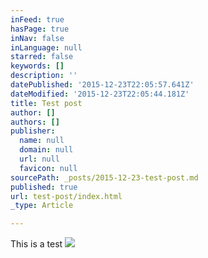 ```yaml
---
inFeed: true
hasPage: true
inNav: false
inLanguage: null
starred: false
keywords: []
description: ''
datePublished: '2015-12-23T22:05:57.641Z'
dateModified: '2015-12-23T22:05:44.181Z'
title: Test post
author: []
authors: []
publisher:
  name: null
  domain: null
  url: null
  favicon: null
sourcePath: _posts/2015-12-23-test-post.md
published: true
url: test-post/index.html
_type: Article

---
```

This is a test
![](https://the-grid-user-content.s3-us-west-2.amazonaws.com/f5880a7a-18eb-4605-8190-bb25e3e3a840.jpg)